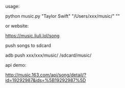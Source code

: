 

usage:

python music.py "Taylor Swift" "/Users/xxx/music/" ""

or website:

https://music.liuli.lol/song


push songs to sdcard

adb push xxx/xxx/music/  /sdcard/music/


api demo:

http://music.163.com/api/song/detail/?id=19292987&ids=%5B19292987%5D


